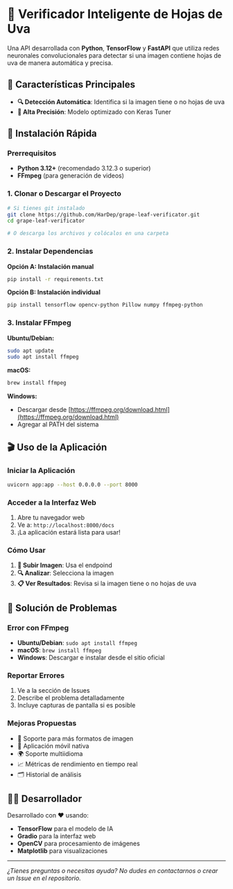 # 🍇 Verificador Inteligente de Hojas de Uva

Una API desarrollada con **Python**, **TensorFlow** y **FastAPI** que utiliza redes neuronales convolucionales para detectar si una imagen contiene hojas de uva de manera automática y precisa.

## 🌟 Características Principales

- **🔍 Detección Automática**: Identifica si la imagen tiene o no hojas de uva
- **🎯 Alta Precisión**: Modelo optimizado con Keras Tuner

## 🚀 Instalación Rápida

### Prerrequisitos

- **Python 3.12+** (recomendado 3.12.3 o superior)
- **FFmpeg** (para generación de videos)

### 1. Clonar o Descargar el Proyecto

```bash
# Si tienes git instalado
git clone https://github.com/HarDep/grape-leaf-verificator.git
cd grape-leaf-verificator

# O descarga los archivos y colócalos en una carpeta
```

### 2. Instalar Dependencias

**Opción A: Instalación manual**
```bash
pip install -r requirements.txt
```

**Opción B: Instalación individual**
```bash
pip install tensorflow opencv-python Pillow numpy ffmpeg-python
```

### 3. Instalar FFmpeg

**Ubuntu/Debian:**
```bash
sudo apt update
sudo apt install ffmpeg
```

**macOS:**
```bash
brew install ffmpeg
```

**Windows:**
- Descargar desde [https://ffmpeg.org/download.html](https://ffmpeg.org/download.html)
- Agregar al PATH del sistema

## 🎬 Uso de la Aplicación

### Iniciar la Aplicación

```bash
uvicorn app:app --host 0.0.0.0 --port 8000
```

### Acceder a la Interfaz Web

1. Abre tu navegador web
2. Ve a: `http://localhost:8000/docs`
3. ¡La aplicación estará lista para usar!

### Cómo Usar

1. **📸 Subir Imagen**: Usa el endpoind
2. **🔍 Analizar**: Selecciona la imagen
3. **📋 Ver Resultados**: Revisa si la imagen tiene o no hojas de uva

## 🔧 Solución de Problemas

### Error con FFmpeg
- **Ubuntu/Debian**: `sudo apt install ffmpeg`
- **macOS**: `brew install ffmpeg`
- **Windows**: Descargar e instalar desde el sitio oficial

### Reportar Errores
1. Ve a la sección de Issues
2. Describe el problema detalladamente
3. Incluye capturas de pantalla si es posible

### Mejoras Propuestas
- 🔄 Soporte para más formatos de imagen
- 📱 Aplicación móvil nativa
- 🌍 Soporte multiidioma
- 📈 Métricas de rendimiento en tiempo real
- 🗂️ Historial de análisis

## 👨‍💻 Desarrollador

Desarrollado con ❤️ usando:
- **TensorFlow** para el modelo de IA
- **Gradio** para la interfaz web
- **OpenCV** para procesamiento de imágenes
- **Matplotlib** para visualizaciones

---

*¿Tienes preguntas o necesitas ayuda? No dudes en contactarnos o crear un Issue en el repositorio.*